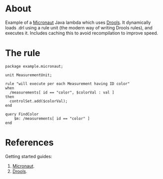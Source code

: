 # About

Example of a [Micronaut](https://micronaut.io/) Java lambda which uses
[Drools](https://www.drools.org/). It dynamically loads .drl using a
rule unit (the modern way of writing Drools rules), and executes
it. Includes caching this to avoid recompilation to improve speed.

# The rule

```
package example.micronaut;

unit MeasurementUnit;

rule "will execute per each Measurement having ID color"
when
  /measurements[ id == "color", $colorVal : val ]
then
  controlSet.add($colorVal);
end

query FindColor
    $m: /measurements[ id == "color" ]
end
```

# References

Getting started guides:

1. [Micronaut](https://guides.micronaut.io/latest/mn-application-aws-lambda-graalvm-gradle-java.html).
2. [Drools](https://docs.drools.org/8.39.0.Final/drools-docs/docs-website/drools/getting-started/index.html).

